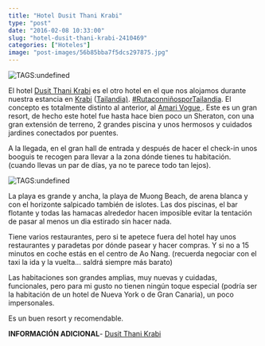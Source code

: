 ```yaml
---
title: "Hotel Dusit Thani Krabi"
type: "post"
date: "2016-02-08 10:33:00"
slug: "hotel-dusit-thani-krabi-2410469"
categories: ["Hoteles"]
image: "post-images/56b85bba7f5dcs297875.jpg"
---
```


![ TAGS:undefined](post-images/56b85bba7f5dcs297875.jpg "Dusit Thani Krabi")  
  
El hotel [Dusit Thani Krabi](http://www.booking.com/hotel/th/dusit-thani-krabi-beach-resort.html?aid=1294466&no_rooms=1&group_adults=1) es el otro hotel en el que nos alojamos durante nuestra estancia en [Krabi](http://www.missviajes.com/krabi-paraiso-donde-descansar-relajarse-2407662) ([Tailandia)](http://www.missviajes.com/ruta-ninos-tailandia-2169488). [\#RutaconniñosporTailandia](http://37.139.23.144/tailandia-ideal-viajar-ninos-2178570). El concepto es totalmente distinto al anterior, al [Amari Vogue](http://www.missviajes.com/hotel-amari-vogue-krabi-2409099)[ ](http://37.139.23.144/hotel-amari-vogue-krabi-2409099). Este es un gran resort, de hecho este hotel fue hasta hace bien poco un Sheraton, con una gran extensión de terreno, 2 grandes piscina y unos hermosos y cuidados jardines conectados por puentes.  
  
A la llegada, en el gran hall de entrada y después de hacer el check-in unos booguis te recogen para llevar a la zona dónde tienes tu habitación. (cuando llevas un par de días, ya no te parece todo tan lejos).  
  
![ TAGS:undefined](post-images/56b857aca60dcs86959.jpg "playa de Muong Beach by missviajes")  
  
La playa es grande y ancha, la playa de Muong Beach, de arena blanca y con el horizonte salpicado también de islotes. Las dos piscinas, el bar flotante y todas las hamacas alrededor hacen imposible evitar la tentación de pasar al menos un dia estirado sin hacer nada.  
  
Tiene varios restaurantes, pero si te apetece fuera del hotel hay unos restaurantes y paradetas por dónde pasear y hacer compras. Y si no a 15 minutos en coche estás en el centro de Ao Nang. (recuerda negociar con el taxi la ida y la vuelta... saldrá siempre más barato)  
  
Las habitaciones son grandes amplias, muy nuevas y cuidadas, funcionales, pero para mi gusto no tienen ningún toque especial (podría ser la habitación de un hotel de Nueva York o de Gran Canaria), un poco impersonales.  
  
Es un buen resort y recomendable.  
  
**INFORMACIÓN ADICIONAL**- [Dusit Thani Krabi ](http://www.booking.com/hotel/th/dusit-thani-krabi-beach-resort.html?aid=1294466&no_rooms=1&group_adults=1)